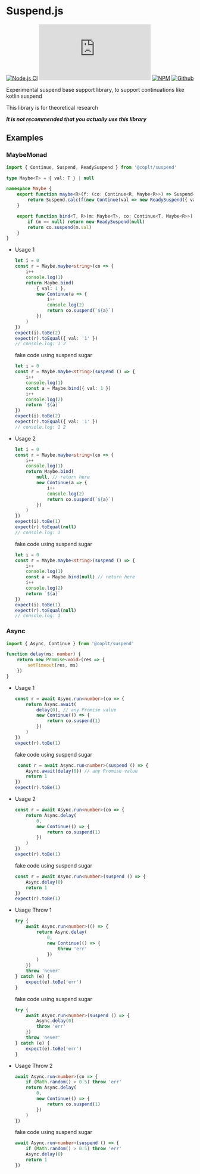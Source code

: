 # Suspend.js

[![Node.js CI](https://github.com/coplt/suspend.js/actions/workflows/node.js.yml/badge.svg)](https://github.com/coplt/suspend.js/actions/workflows/node.js.yml)
![MIT](https://img.shields.io/github/license/coplt/suspend.js)
[![NPM](https://img.shields.io/npm/v/@coplt/suspend)](https://www.npmjs.com/package/@coplt/suspend)
[![Github](https://img.shields.io/badge/Github-232323?logo=github)](https://github.com/coplt/suspend.js)

Experimental suspend base support library, to support continuations like kotlin suspend

This library is for theoretical research

**_It is not recommended that you actually use this library_**

## Examples

### MaybeMonad

```ts
import { Continue, Suspend, ReadySuspend } from '@coplt/suspend'

type Maybe<T> = { val: T } | null

namespace Maybe {
    export function maybe<R>(f: (co: Continue<R, Maybe<R>>) => Suspend<Maybe<R>>): Maybe<R> {
        return Suspend.calc(f(new Continue(val => new ReadySuspend({ val }))))
    }

    export function bind<T, R>(m: Maybe<T>, co: Continue<T, Maybe<R>>): Suspend<Maybe<R>> {
        if (m == null) return new ReadySuspend(null)
        return co.suspend(m.val)
    }
}
```

-   Usage 1

    ```ts
    let i = 0
    const r = Maybe.maybe<string>(co => {
        i++
        console.log(1)
        return Maybe.bind(
            { val: 1 },
            new Continue(a => {
                i++
                console.log(2)
                return co.suspend(`${a}`)
            })
        )
    })
    expect(i).toBe(2)
    expect(r).toEqual({ val: '1' })
    // console.log: 1 2
    ```

    fake code using suspend sugar

    ```ts
    let i = 0
    const r = Maybe.maybe<string>(suspend () => {
        i++
        console.log(1)
        const a = Maybe.bind({ val: 1 })
        i++
        console.log(2)
        return `${a}`
    })
    expect(i).toBe(2)
    expect(r).toEqual({ val: '1' })
    // console.log: 1 2
    ```

-   Usage 2

    ```ts
    let i = 0
    const r = Maybe.maybe<string>(co => {
        i++
        console.log(1)
        return Maybe.bind(
            null, // return here
            new Continue(a => {
                i++
                console.log(2)
                return co.suspend(`${a}`)
            })
        )
    })
    expect(i).toBe(1)
    expect(r).toEqual(null)
    // console.log: 1
    ```

    fake code using suspend sugar

    ```ts
    let i = 0
    const r = Maybe.maybe<string>(suspend () => {
        i++
        console.log(1)
        const a = Maybe.bind(null) // return here
        i++
        console.log(2)
        return `${a}`
    })
    expect(i).toBe(1)
    expect(r).toEqual(null)
    // console.log: 1
    ```

### Async

```ts
import { Async, Continue } from '@coplt/suspend'

function delay(ms: number) {
    return new Promise<void>(res => {
        setTimeout(res, ms)
    })
}
```

-   Usage 1

    ```ts
    const r = await Async.run<number>(co => {
        return Async.await(
            delay(0), // any Promise value
            new Continue(() => {
                return co.suspend(1)
            })
        )
    })
    expect(r).toBe(1)
    ```

    fake code using suspend sugar

    ```ts
     const r = await Async.run<number>(suspend () => {
        Async.await(delay(0)) // any Promise value
        return 1
    })
    expect(r).toBe(1)
    ```

-   Usage 2

    ```ts
    const r = await Async.run<number>(co => {
        return Async.delay(
            0,
            new Continue(() => {
                return co.suspend(1)
            })
        )
    })
    expect(r).toBe(1)
    ```

    fake code using suspend sugar

    ```ts
    const r = await Async.run<number>(suspend () => {
        Async.delay(0)
        return 1
    })
    expect(r).toBe(1)
    ```

-   Usage Throw 1

    ```ts
    try {
        await Async.run<number>(() => {
            return Async.delay(
                0,
                new Continue(() => {
                    throw 'err'
                })
            )
        })
        throw 'never'
    } catch (e) {
        expect(e).toBe('err')
    }
    ```

    fake code using suspend sugar

    ```ts
    try {
        await Async.run<number>(suspend () => {
            Async.delay(0)
            throw 'err'
        })
        throw 'never'
    } catch (e) {
        expect(e).toBe('err')
    }
    ```

-   Usage Throw 2

    ```ts
    await Async.run<number>(co => {
        if (Math.random() > 0.5) throw 'err'
        return Async.delay(
            0,
            new Continue(() => {
                return co.suspend(1)
            })
        )
    })
    ```

    fake code using suspend sugar

    ```ts
    await Async.run<number>(suspend () => {
        if (Math.random() > 0.5) throw 'err'
        Async.delay(0)
        return 1
    })
    ```
